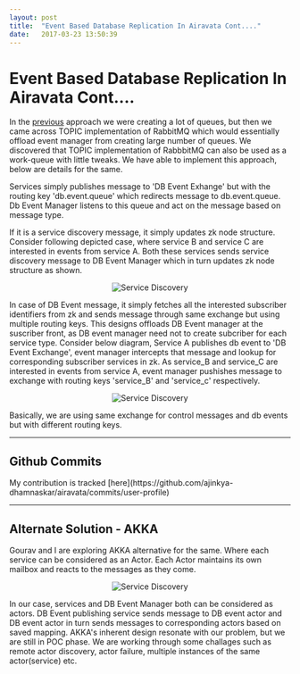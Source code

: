 ```yaml
---
layout: post
title:  "Event Based Database Replication In Airavata Cont...."
date:   2017-03-23 13:50:39
---
```


<h1>Event Based Database Replication In Airavata Cont....</h1>

In the [previous](https://ajinkya-dhamnaskar.github.io/2017/03/09/event-based-replication.html) approach we were creating a lot of queues, but then we came across TOPIC implementation of RabbitMQ which would essentially offload event manager from creating large number of queues.
We discovered that TOPIC implementation of RabbbitMQ can also be used as a work-queue with little tweaks. We have able to implement this approach, below are details for the same.   

Services simply publishes message to 'DB Event Exhange' but with the routing key 'db.event.queue' which redirects message to db.event.queue. Db Event Manager listens to this queue and act on the message based on message type.   

If it is a service discovery message, it simply updates zk node structure. Consider following depicted case, where service B and service C are interested in events from service A. Both these services sends service discovery message to DB Event Manager which in turn updates zk node structure as shown.

<p align="center"><img src="../../../assets/service-discovery.png" alt="Service Discovery"></p>

In case of DB Event message, it simply fetches all the interested subscriber identifiers from zk and sends message through same exchange but using multiple routing keys. This designs offloads DB Event manager at the suscriber front, as DB event manager need not to create subcriber for each service type.
Consider below diagram, Service A publishes db event to 'DB Event Exchange', event manager intercepts that message and lookup for corresponding subscriber services in zk. As service_B and service_C are interested in events from service A, event manager pushishes message to exchange with routing keys 'service_B' and 'service_c' respectively.

<p align="center"><img src="../../../assets/db-event.png" alt="Service Discovery"></p>

Basically, we are using same exchange for control messages and db events but with different routing keys.
<hr />

<h2>Github Commits</h2>
My contribution is tracked [here](https://github.com/ajinkya-dhamnaskar/airavata/commits/user-profile)

<hr />
<h2>Alternate Solution - AKKA</h2>
Gourav and I are exploring AKKA alternative for the same. Where each service can be considered as an Actor. 
Each Actor maintains its own mailbox and reacts to the messages as they come.

<p align="center"><img src="../../../assets/akka-approach.png" alt="Service Discovery"></p>

In our case, services and DB Event Manager both can be considered as actors. DB Event publishing service sends message to DB event actor and DB event actor in turn sends messages to corresponding actors based on saved mapping.
AKKA's inherent design resonate with our problem, but we are still in POC phase. We are working through some challages such as remote actor discovery, actor failure, multiple instances of the same actor(service) etc.
